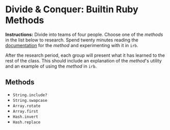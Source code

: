 # Divide & Conquer: Builtin Ruby Methods
__Instructions:__ Divide into teams of four people. Choose one of the _methods_ in the list below to research. Spend twenty minutes reading the [documentation](http://ruby-doc.org/core/) for the _method_ and experimenting with it in `irb`.

After the research period, each group will present what it has learned to the rest of the class. This should include an explanation of the _method_'s utility and an example of using the _method_ in `irb`.

## Methods
- `String.include?`
- `String.swapcase`
- `Array.rotate`
- `Array.first`
- `Hash.invert`
- `Hash.replace`
